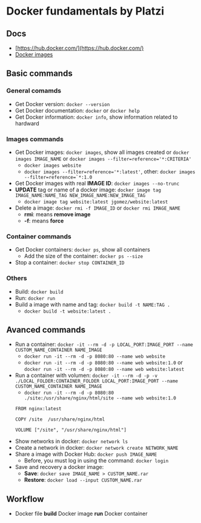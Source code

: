 # Docker fundamentals by **Platzi**
## Docs
- [https://hub.docker.com/](https://hub.docker.com/)
- [Docker images](https://hub.docker.com/?search?q=)

## Basic commands
### General comamds
- Get Docker version: ```docker --version```
- Get Docker documentation: ```docker``` or ```docker help```
- Get Docker information: ```docker info```, show information related to hardward

### Images commands
- Get Docker images: ```docker images```, show all images created or ```docker images IMAGE_NAME```
	or ```docker images --filter=reference='*:CRITERIA'```
	- ```docker images website```
	- ```docker images --filter=reference='*:latest'```, other: ```docker images --filter=reference=`*:1.0```
- Get Docker images with real **IMAGE ID**: ```docker images --no-trunc```
- **UPDATE** tag or name of a docker image: ```docker image tag IMAGE_NAME:NAME_TAG NEW_IMAGE_NAME:NEW_IMAGE_TAG```
	- ```docker image tag website:latest jgomez/website:latest```
- Delete a image: ```docker rmi -f IMAGE_ID``` or ```docker rmi IMAGE_NAME```
	- **rmi**: means **remove image**
	- **-f**: means **force**

### Container commands
- Get Docker containers: ```docker ps```, show all containers
	- Add the size of the container: ```docker ps --size```
- Stop a container: ```docker stop CONTAINER_ID```

### Others
- Build: ```docker build```
- Run: ```docker run```
- Build a image with name and tag: ```docker build -t NAME:TAG .```
	- ```docker build -t website:latest .```

## Avanced commands
- Run a container: ```docker -it --rm -d -p LOCAL_PORT:IMAGE_PORT --name CUSTOM_NAME_CONTAINER NAME_IMAGE```
	- ```docker run -it --rm -d -p 8080:80 --name web website```
	- ```docker run -it --rm -d -p 8080:80 --name web website:1.0``` or ```docker run -it --rm -d -p 8080:80 --name web website:latest```
- Run a container with volumen: ```docker -it --rm -d -p -v ./LOCAL_FOLDER:CONTAINER_FOLDER LOCAL_PORT:IMAGE_PORT --name CUSTOM_NAME_CONTAINER NAME_IMAGE```
	- ```docker run -it --rm -d -p 8080:80 ./site:/usr/share/nginx/html/site --name web website:1.0```
	```docker
	FROM nginx:latest

	COPY /site	/usr/share/nginx/html

	VOLUME ["/site", "/usr/share/nginx/html"]
	```
- Show networks in docker: ```docker network ls```
- Create a network in docker: ```docker network create NETWORK_NAME```
- Share a image with Docker Hub: ```docker push IMAGE_NAME```
	- Before, you must log in using the command: ```docker login```
- Save and recovery a docker image:
	- **Save**: ```docker save IMAGE_NAME > CUSTOM_NAME.rar```
	- **Restore**: ```docker load --input CUSTOM_NAME.rar```

## Workflow
- Docker file **build** Docker image **run** Docker container